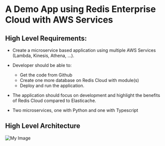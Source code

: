 # A Demo App using Redis Enterprise Cloud with AWS Services


## High Level Requirements:

- Create a microservice based application using multiple AWS Services (Lambda, Kinesis, Athena, ...).
- Developer should be able to:

   - Get the code from Github
   - Create one more database on Redis Cloud with module(s)
   - Deploy and run the application.

- The application should focus on development and highlight the benefits of Redis Cloud compared to Elasticache.
- Two microservices, one with Python and one with Typescript

## High Level Architecture

![My Image](https://github.com/redis-developer/reinvent20-demo/blob/main/images/arch_demo.png)
